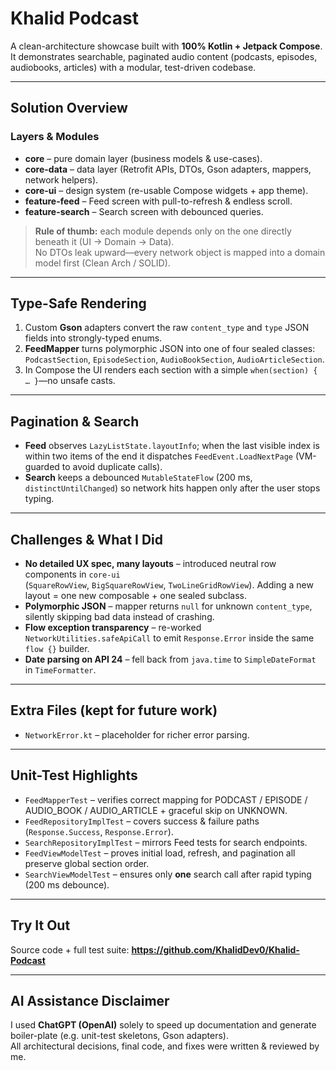 # Khalid Podcast

A clean-architecture showcase built with **100% Kotlin + Jetpack Compose**.  
It demonstrates searchable, paginated audio content (podcasts, episodes, audiobooks, articles) with a modular, test-driven codebase.

---

## Solution Overview

### Layers & Modules

- **core** – pure domain layer (business models & use-cases).  
- **core-data** – data layer (Retrofit APIs, DTOs, Gson adapters, mappers, network helpers).  
- **core-ui** – design system (re-usable Compose widgets + app theme).  
- **feature-feed** – Feed screen with pull-to-refresh & endless scroll.  
- **feature-search** – Search screen with debounced queries.

> **Rule of thumb:** each module depends only on the one directly beneath it (UI → Domain → Data).  
> No DTOs leak upward—every network object is mapped into a domain model first (Clean Arch / SOLID).

---

## Type-Safe Rendering

1. Custom **Gson** adapters convert the raw `content_type` and `type` JSON fields into strongly-typed enums.
2. **FeedMapper** turns polymorphic JSON into one of four sealed classes:  
   `PodcastSection`, `EpisodeSection`, `AudioBookSection`, `AudioArticleSection`.
3. In Compose the UI renders each section with a simple `when(section) { … }`—no unsafe casts.

---

## Pagination & Search

- **Feed** observes `LazyListState.layoutInfo`; when the last visible index is within two items of the end it dispatches `FeedEvent.LoadNextPage` (VM-guarded to avoid duplicate calls).  
- **Search** keeps a debounced `MutableStateFlow` (200 ms, `distinctUntilChanged`) so network hits happen only after the user stops typing.

---

## Challenges & What I Did

- **No detailed UX spec, many layouts** – introduced neutral row components in `core-ui`  
  (`SquareRowView`, `BigSquareRowView`, `TwoLineGridRowView`). Adding a new layout = one new composable + one sealed subclass.
- **Polymorphic JSON** – mapper returns `null` for unknown `content_type`, silently skipping bad data instead of crashing.  
- **Flow exception transparency** – re-worked `NetworkUtilities.safeApiCall` to emit `Response.Error` inside the same `flow {}` builder.  
- **Date parsing on API 24** – fell back from `java.time` to `SimpleDateFormat` in `TimeFormatter`.

---

## Extra Files (kept for future work)

- `NetworkError.kt` – placeholder for richer error parsing.

---

## Unit-Test Highlights

- `FeedMapperTest` – verifies correct mapping for PODCAST / EPISODE / AUDIO_BOOK / AUDIO_ARTICLE + graceful skip on UNKNOWN.  
- `FeedRepositoryImplTest` – covers success & failure paths (`Response.Success`, `Response.Error`).  
- `SearchRepositoryImplTest` – mirrors Feed tests for search endpoints.  
- `FeedViewModelTest` – proves initial load, refresh, and pagination all preserve global section order.  
- `SearchViewModelTest` – ensures only **one** search call after rapid typing (200 ms debounce).

---

## Try It Out

Source code + full test suite: **<https://github.com/KhalidDev0/Khalid-Podcast>**

---

## AI Assistance Disclaimer

I used **ChatGPT (OpenAI)** solely to speed up documentation and generate boiler-plate (e.g. unit-test skeletons, Gson adapters).  
All architectural decisions, final code, and fixes were written & reviewed by me.
